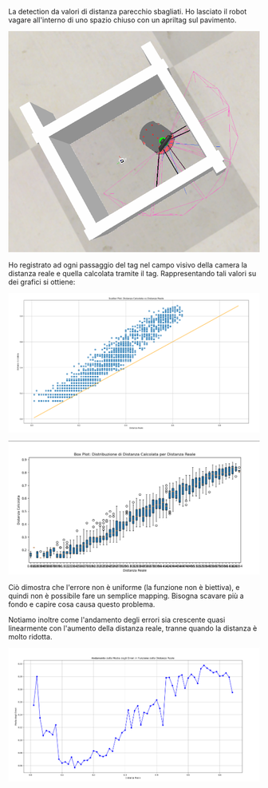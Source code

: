 La detection da valori di distanza parecchio sbagliati. Ho lasciato il robot vagare all'interno di uno spazio chiuso con un apriltag sul pavimento.

![alt text](image-2.png)

Ho registrato ad ogni passaggio del tag nel campo visivo della camera la distanza reale e quella calcolata tramite il tag. Rappresentando tali valori su dei grafici si ottiene:

![alt text](image.png)

![alt text](image-1.png)

Ciò dimostra che l'errore non è uniforme (la funzione non è biettiva), e quindi non è possibile fare un semplice mapping. Bisogna scavare più a fondo e capire cosa causa questo problema.

Notiamo inoltre come l'andamento degli errori sia crescente quasi linearmente con l'aumento della distanza reale, tranne quando la distanza è molto ridotta.

![alt text](image-3.png)
